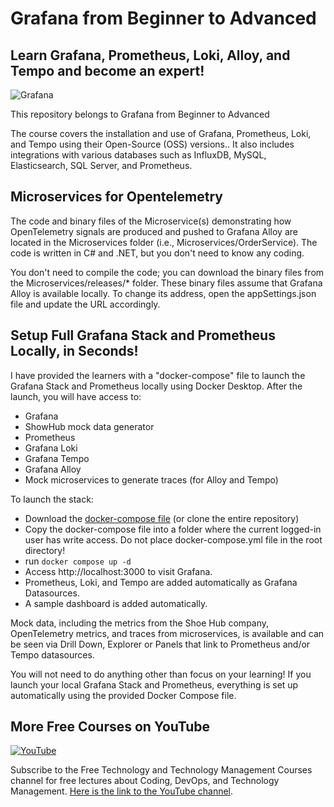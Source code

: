 <!--
  Title: Online Course: Grafana, Prometheus, Tempo and Loki from Beginner to Advanced
  Description: A comprehensive online course about Grafana, Alloy, Tempo, Prometheus and Loki
  Author: Aref Karimi
  -->
  
# Grafana from Beginner to Advanced
## Learn Grafana, Prometheus, Loki, Alloy, and Tempo and become an expert!

![Grafana](https://img-c.udemycdn.com/course/750x422/1473698_386a_11.jpg)

This repository belongs to Grafana from Beginner to Advanced [](https://www.udemy.com/course/grafana-graphite-and-statsd-visualize-metrics/?referralCode=F9360D03CB430529BEAD)

The course covers the installation and use of Grafana, Prometheus, Loki, and Tempo using their Open-Source (OSS) versions.. It also includes integrations with various databases such as InfluxDB, MySQL, Elasticsearch, SQL Server, and Prometheus.

## Microservices for Opentelemetry

The code and binary files of the Microservice(s) demonstrating how OpenTelemetry signals are produced and pushed to Grafana Alloy are located in the Microservices folder (i.e., Microservices/OrderService). The code is written in C# and .NET, but you don't need to know any coding.

You don't need to compile the code; you can download the binary files from the Microservices/releases/* folder. These binary files assume that Grafana Alloy is available locally. To change its address, open the appSettings.json file and update the URL accordingly.

## Setup Full Grafana Stack and Prometheus Locally, in Seconds!

I have provided the learners with a "docker-compose" file to launch the Grafana Stack and Prometheus locally using Docker Desktop. After the launch, you will have access to:
- Grafana
- ShowHub mock data generator
- Prometheus
- Grafana Loki
- Grafana Tempo
- Grafana Alloy
- Mock microservices to generate traces (for Alloy and Tempo)

To launch the stack:
- Download the [docker-compose file](https://github.com/aussiearef/grafana-udemy/blob/6f36ffd6413015b342a83ce130e5ce04a5e9cd78/docker/docker-compose.yaml)  (or clone the entire repository)
- Copy the docker-compose file into a folder where the current logged-in user has write access. Do not place docker-compose.yml file in the root directory!
- run ``` docker compose up -d ```
- Access http://localhost:3000 to visit Grafana.
- Prometheus, Loki, and Tempo are added automatically as Grafana Datasources.
- A sample dashboard is added automatically.
  
Mock data, including the metrics from the Shoe Hub company, OpenTelemetry metrics, and traces from microservices, is available and can be seen via Drill Down, Explorer or Panels that link to Prometheus and/or Tempo datasources.

You will not need to do anything other than focus on your learning! If you launch your local Grafana Stack and Prometheus, everything is set up automatically using the provided Docker Compose file.


## More Free Courses on YouTube

[![YouTube](https://img.shields.io/badge/YouTube-Subscribe-red?style=flat&logo=youtube)](http://www.youtube.com/@FreeTechnologyLectures)

Subscribe to the Free Technology and Technology Management Courses channel for free lectures about Coding, DevOps, and Technology Management. [Here is the link to the YouTube channel](http://www.youtube.com/@FreeTechnologyLectures).


